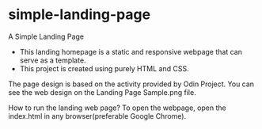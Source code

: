 # simple-landing-page
A Simple Landing Page
- This landing homepage is a static and responsive webpage that can serve as a template. 
- This project is created using purely HTML and CSS. 

The page design is based on the activity provided by Odin Project.
You can see the web design on the Landing Page Sample.png file.

How to run the landing web page?
To open the webpage, open the index.html in any browser(preferable Google Chrome).